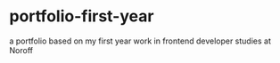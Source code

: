 # portfolio-first-year
a portfolio based on my first year work in frontend developer studies at Noroff 
